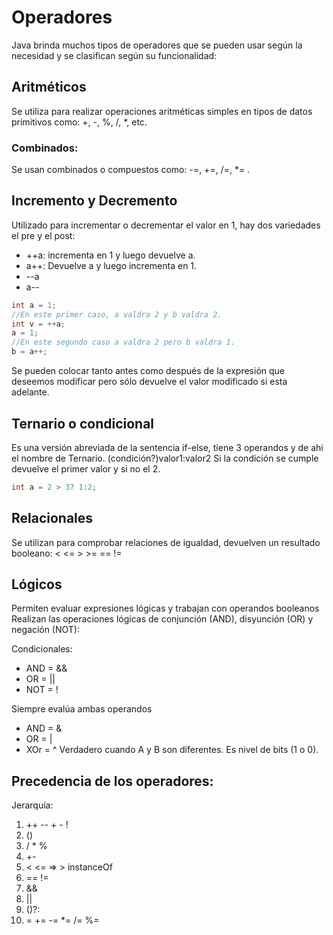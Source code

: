 # Operadores
Java brinda muchos tipos de operadores que se pueden usar 
según la necesidad y se clasifican según su funcionalidad:

## Aritméticos
Se utiliza para realizar operaciones aritméticas simples en 
tipos de datos primitivos como: +, -, %, /, *, etc.
### Combinados:
Se usan combinados o compuestos como: -=, +=, /=, *= .

## Incremento y Decremento
Utilizado para incrementar o decrementar el valor en 1, hay 
dos variedades el pre y el post:
- ++a: incrementa en 1 y luego devuelve a.
- a++: Devuelve a y luego incrementa en 1.
- --a
- a--
````java
int a = 1;
//En este primer caso, a valdra 2 y b valdra 2.
int v = ++a;
a = 1;
//En este segundo caso a valdra 2 pero b valdra 1.
b = a++;
````
Se pueden colocar tanto antes como después de la expresión que deseemos
modificar pero sólo devuelve el valor modificado si esta adelante.

## Ternario o condicional
Es una versión abreviada de la sentencia if-else, tiene 3 operandos y de
ahi el nombre de Ternario.
(condición?)valor1:valor2
Si la condición se cumple devuelve el primer valor y si no el 2.
````java
int a = 2 > 3? 1:2;
````

## Relacionales
Se utilizan para comprobar relaciones de igualdad, devuelven un resultado booleano:
< <= > >= == !=

## Lógicos
Permiten evaluar expresiones lógicas y trabajan con operandos booleanos
Realizan las operaciones lógicas de conjunción (AND), disyunción (OR)
y negación (NOT):

Condicionales:
- AND = &&
- OR = ||
- NOT = !

Siempre evalúa ambas operandos
- AND = &
- OR = |
- XOr = ^ Verdadero cuando A y B son diferentes. Es nivel de bits (1 o 0).

## Precedencia de los operadores:
Jerarquía:
1. ++ -- + - !
2. ()
3. / * %
4. +-
5. < <= => > instanceOf
6.  == !=
7. &&
8. ||
9. ()?:
10. = += -= *= /= %=